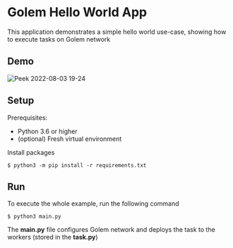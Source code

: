 # Golem Hello World App

This application demonstrates a simple hello world use-case, showing how to execute tasks on Golem network

## Demo

![Peek 2022-08-03 19-24](https://user-images.githubusercontent.com/5244214/182671252-b82499a5-3524-4c5a-bda1-f1df8a00ed66.gif)

## Setup

Prerequisites:

- Python 3.6 or higher
- (optional) Fresh virtual environment

Install packages

```
$ python3 -m pip install -r requirements.txt
```

## Run

To execute the whole example, run the following command

```
$ python3 main.py
```

The **main.py** file configures Golem network and deploys the task to the workers (stored in the **task.py**)

